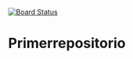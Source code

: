 [![Board Status](https://dev.azure.com/HollyDickson0676/6640387a-68e4-48bd-b7eb-f5e5720d27c7/567b3b75-5db4-40a9-87b8-55277209c799/_apis/work/boardbadge/2e80b6bd-8a17-4a4f-8b94-99e71a44d570)](https://dev.azure.com/HollyDickson0676/6640387a-68e4-48bd-b7eb-f5e5720d27c7/_boards/board/t/567b3b75-5db4-40a9-87b8-55277209c799/Microsoft.RequirementCategory)
# Primerrepositorio